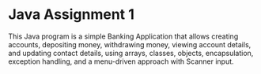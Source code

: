 # Java Assignment 1

This Java program is a simple Banking Application that allows creating accounts, depositing money, withdrawing money, viewing account details, and updating contact details, using arrays, classes, objects, encapsulation, exception handling, and a menu-driven approach with Scanner input.
